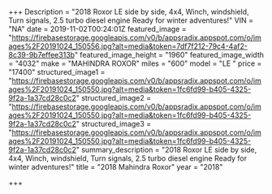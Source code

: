+++
Description = "2018 Roxor LE side by side, 4x4, Winch, windshield, Turn signals, 2.5 turbo diesel engine Ready for winter adventures!"
VIN = "NA"
date = 2019-11-02T00:24:01Z
featured_image = "https://firebasestorage.googleapis.com/v0/b/appsradix.appspot.com/o/images%2F20191024_150556.jpg?alt=media&token=7df7f212-79c4-4af2-8c39-9b7effee313b"
featured_image_height = "1960"
featured_image_width = "4032"
make = "MAHINDRA ROXOR"
miles = "600"
model = "LE "
price = "17400"
structured_image1 = "https://firebasestorage.googleapis.com/v0/b/appsradix.appspot.com/o/images%2F20191024_150550.jpg?alt=media&token=1fc6fd99-b405-4325-9f2a-1a37cd28c0c2"
structured_image2 = "https://firebasestorage.googleapis.com/v0/b/appsradix.appspot.com/o/images%2F20191024_150550.jpg?alt=media&token=1fc6fd99-b405-4325-9f2a-1a37cd28c0c2"
structured_image3 = "https://firebasestorage.googleapis.com/v0/b/appsradix.appspot.com/o/images%2F20191024_150550.jpg?alt=media&token=1fc6fd99-b405-4325-9f2a-1a37cd28c0c2"
summary_description = "2018 Roxor LE side by side, 4x4, Winch, windshield, Turn signals, 2.5 turbo diesel engine Ready for winter adventures!"
title = "2018 Mahindra Roxor"
year = "2018"

+++
